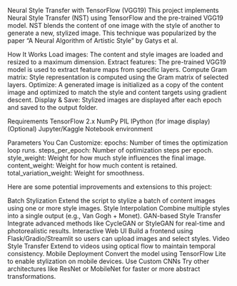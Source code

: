  Neural Style Transfer with TensorFlow (VGG19)
This project implements Neural Style Transfer (NST) using TensorFlow and the pre-trained VGG19 model. NST blends the content of one image with the style of another to generate a new, stylized image. This technique was popularized by the paper “A Neural Algorithm of Artistic Style” by Gatys et al.

How It Works
Load images: The content and style images are loaded and resized to a maximum dimension.
Extract features: The pre-trained VGG19 model is used to extract feature maps from specific layers.
Compute Gram matrix: Style representation is computed using the Gram matrix of selected layers.
Optimize: A generated image is initialized as a copy of the content image and optimized to match the style and content targets using gradient descent.
Display & Save: Stylized images are displayed after each epoch and saved to the output folder.


Requirements
TensorFlow 2.x
NumPy
PIL
IPython (for image display)
(Optional) Jupyter/Kaggle Notebook environment

Parameters You Can Customize:
epochs: Number of times the optimization loop runs.
steps_per_epoch: Number of optimization steps per epoch.
style_weight: Weight for how much style influences the final image.
content_weight: Weight for how much content is retained.
total_variation_weight: Weight for smoothness.

Here are some potential improvements and extensions to this project:

Batch Stylization
Extend the script to stylize a batch of content images using one or more style images.
Style Interpolation
Combine multiple styles into a single output (e.g., Van Gogh + Monet).
GAN-based Style Transfer
Integrate advanced methods like CycleGAN or StyleGAN for real-time and photorealistic results.
Interactive Web UI
Build a frontend using Flask/Gradio/Streamlit so users can upload images and select styles.
Video Style Transfer
Extend to videos using optical flow to maintain temporal consistency.
Mobile Deployment
Convert the model using TensorFlow Lite to enable stylization on mobile devices.
Use Custom CNNs
Try other architectures like ResNet or MobileNet for faster or more abstract transformations.

